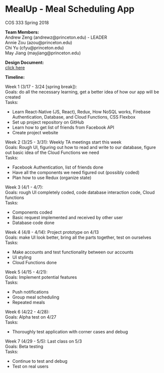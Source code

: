 # MealUp - Meal Scheduling App
COS 333 Spring 2018

<p><b>Team Members:</b><br>
Andrew Zeng (andrewz@princeton.edu) - LEADER<br>
Annie Zou (azou@princeton.edu)<br>
Chi Yu (cfyu@princeton.edu)<br>
May Jiang (mayjiang@princeton.edu)</p>

<p><b>Design Document:</b><br>
<a href="https://docs.google.com/document/d/1GPfhzhxrPHMtjBBoCb7iB1u68ViAyvan_g5S9pweFVA/edit?usp=sharing" target="_blank">click here</a></p>

<p><b>Timeline:</b></p>
<p>Week 1 (3/17 - 3/24 [spring break]):<br>
Goals: do all the necessary learning, get a better idea of how our app will be created<br>
Tasks:<br>
<ul>
  <li>Learn React-Native (JS, React), Redux, How NoSQL works, Firebase Authentication, Database, and Cloud Functions, CSS Flexbox</li>
  <li>Set up project repository on GitHub</li>
  <li>Learn how to get list of friends from Facebook API</li>
  <li>Create project website</li>
</ul></p>
<p>Week 2 (3/25 - 3/31): Weekly TA meetings start this week <br>
Goals: Rough UI, figuring out how to read and write to our database, figure out basic idea of the Cloud Functions we need<br>
Tasks:<br>
<ul>
  <li>Facebook Authentication, list of friends done</li>
  <li>Have all the components we need figured out (possibly coded)</li>
  <li>Plan how to use Redux (organize state)</li>
</ul></p>
<p>Week 3 (4/1 - 4/7): <br>
Goals: rough UI completely coded, code database interaction code, Cloud functions<br>
Tasks:<br>
<ul>
  <li>Components coded</li>
  <li>Basic request implemented and received by other user</li>
  <li>Database code done</li>
 </ul></p>
<p>Week 4 (4/8 - 4/14): Project prototype on 4/13 <br>
Goals: make UI look better, bring all the parts together, test on ourselves <br>
Tasks: <br>
<ul>
  <li>Make accounts and test functionality between our accounts</li>
  <li>UI styling</li>
  <li>Cloud Functions done</li>
  </ul></p>
<p>Week 5 (4/15 - 4/21): <br>
Goals: Implement potential features <br>
Tasks: <br>
<ul>
  <li>Push notifications</li>
  <li>Group meal scheduling</li>
  <li>Repeated meals</li>
  </ul></p>
<p>Week 6 (4/22 - 4/28): <br>
Goals: Alpha test on 4/27 <br>
Tasks: <br>
  <ul>
    <li>Thoroughly test application with corner cases and debug</li>
    </ul></p>
<p>Week 7 (4/29 - 5/5): Last class on 5/3 <br>
Goals: Beta testing <br>
Tasks: <br>
<ul>
  <li>Continue to test and debug</li>
<li>Test on real users</li>
</ul>
